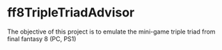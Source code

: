 # ff8TripleTriadAdvisor
The objective of this project is to emulate the mini-game triple triad from final fantasy 8 (PC, PS1)
